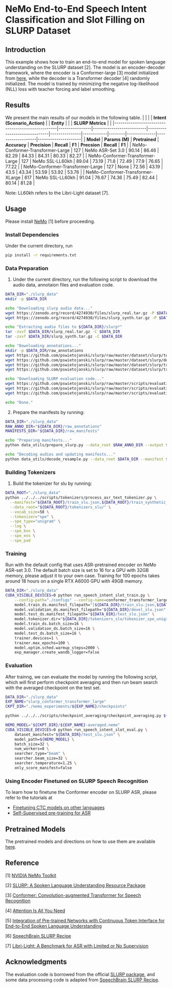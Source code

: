 # NeMo End-to-End Speech Intent Classification and Slot Filling on SLURP Dataset

## Introduction
This example shows how to train an end-to-end model for spoken language understanding on the SLURP dataset [2]. The model is an encoder-decoder framework, where the encoder is a Conformer-large [3] model initialized from [here](https://ngc.nvidia.com/models/nvidia:nemo:stt_en_conformer_ctc_large), while the decoder is a Transformer decoder [4] randomly initialized. The model is trained by minimizing the negative log-likelihood (NLL) loss with teacher forcing and label smoothing.

## Results

We present the main results of our models in the following table.
|                                                  |                |                          | **Intent (Scenario_Action)** |               | **Entity** |        |              | **SLURP Metrics** |                     |
|--------------------------------------------------|----------------|--------------------------|------------------------------|---------------|------------|--------|--------------|-------------------|---------------------|
|                     **Model**                    | **Params (M)** |      **Pretrained**      |         **Accuracy**         | **Precision** | **Recall** | **F1** | **Precsion** |     **Recall**    |        **F1**       |
| NeMo-Conformer-Transformer-Large                 | 127            | NeMo ASR-Set 3.0         |                        90.14 |         86.46 |      82.29 |  84.33 |        84.31 |             80.33 |               82.27 |
| NeMo-Conformer-Transformer-Large                 | 127            | NeMo SSL-LL60kh          |                        89.04 |         73.19 |       71.8 |  72.49 |         77.9 |             76.65 |               77.22 |
| NeMo-Conformer-Transformer-Large                 | 127            | None                     |                        72.56 |         43.19 |       43.5 |  43.34 |        53.59 |             53.92 |               53.76 |
| NeMo-Conformer-Transformer-XLarge                | 617            | NeMo SSL-LL60kh          |                        91.04 |         76.67 |      74.36 |  75.49 |        82.44 |             80.14 |               81.28 |

Note: LL60kh refers to the Libri-Light dataset [7].  

## Usage
Please install [NeMo](https://github.com/NVIDIA/NeMo) [1] before proceeding. 

### Install Dependencies
Under the current directory, run
```bash
pip install -r requirements.txt
```

### Data Preparation
1. Under the current directory, run the following script to download the audio data, annotaion files and evaluation code.
```bash
DATA_DIR="./slurp_data"
mkdir -p $DATA_DIR

echo "Downloading slurp audio data..."
wget https://zenodo.org/record/4274930/files/slurp_real.tar.gz -P $DATA_DIR
wget https://zenodo.org/record/4274930/files/slurp_synth.tar.gz -P $DATA_DIR

echo "Extracting audio files to ${DATA_DIR}/slurp*"
tar -zxvf $DATA_DIR/slurp_real.tar.gz -C $DATA_DIR
tar -zxvf $DATA_DIR/slurp_synth.tar.gz -C $DATA_DIR

echo "Downloading annotations..."
mkdir -p $DATA_DIR/raw_annotations
wget https://github.com/pswietojanski/slurp/raw/master/dataset/slurp/test.jsonl -P $DATA_DIR/raw_annotations
wget https://github.com/pswietojanski/slurp/raw/master/dataset/slurp/devel.jsonl -P $DATA_DIR/raw_annotations
wget https://github.com/pswietojanski/slurp/raw/master/dataset/slurp/train_synthetic.jsonl -P $DATA_DIR/raw_annotations
wget https://github.com/pswietojanski/slurp/raw/master/dataset/slurp/train.jsonl -P $DATA_DIR/raw_annotations

echo "Downloading SLURP evaluation code..."
wget https://github.com/pswietojanski/slurp/raw/master/scripts/evaluation/util.py -P eval_utils/evaluation
wget https://github.com/pswietojanski/slurp/raw/master/scripts/evaluation/metrics/distance.py -P eval_utils/evaluation/metrics
wget https://github.com/pswietojanski/slurp/raw/master/scripts/evaluation/metrics/metrics.py -P eval_utils/evaluation/metrics

echo "Done."
```

2. Prepare the manifests by running: 
```bash
DATA_DIR="./slurp_data"
RAW_ANNO_DIR="${DATA_DIR}/raw_annotations"
MANIFESTS_DIR="${DATA_DIR}/raw_manifests"

echo "Preparing manifests..."
python data_utils/prepare_slurp.py --data_root $RAW_ANNO_DIR --output $MANIFESTS_DIR

echo "Decoding audios and updating manifests..."
python data_utils/decode_resample.py --data_root $DATA_DIR --manifest $MANIFESTS_DIR
```

### Building Tokenizers
1. Build the tokenizer for slu by running:
```bash
DATA_ROOT="./slurp_data"
python ../../../scripts/tokenizers/process_asr_text_tokenizer.py \
  --manifest="${DATA_ROOT}/train_slu.json,${DATA_ROOT}/train_synthetic_slu.json" \
  --data_root="${DATA_ROOT}/tokenizers_slu/" \
  --vocab_size=58 \
  --tokenizer="spe" \
  --spe_type="unigram" \
  --log \
  --spe_bos \
  --spe_eos \
  --spe_pad
```


### Training
Run with the default config that uses ASR-pretrained encoder on NeMo ASR-set 3.0. The default batch size is set to 16 for a GPU with 32GB memory, please adjust it to your own case. Training for 100 epochs takes around 18 hours on a single RTX A6000 GPU with 49GB memory.

```bash
DATA_DIR="./slurp_data"
CUDA_VISIBLE_DEVICES=0 python run_speech_intent_slot_train.py \
    --config-path="./configs" --config-name=conformer_transformer_large_bpe \
    model.train_ds.manifest_filepath="[${DATA_DIR}/train_slu.json,${DATA_DIR}/train_synthetic_slu.json]" \
    model.validation_ds.manifest_filepath="${DATA_DIR}/devel_slu.json" \
    model.test_ds.manifest_filepath="${DATA_DIR}/test_slu.json" \
    model.tokenizer.dir="${DATA_DIR}/tokenizers_slu/tokenizer_spe_unigram_v58_pad_bos_eos" \
    model.train_ds.batch_size=16 \
    model.validation_ds.batch_size=16 \
    model.test_ds.batch_size=16 \
    trainer.devices=1 \
    trainer.max_epochs=100 \
    model.optim.sched.warmup_steps=2000 \
    exp_manager.create_wandb_logger=false
```


### Evaluation
After trainng, we can evaluate the model by running the following script, which will first perform checkpoint averaging and then run beam search with the averaged checkpoint on the test set.
```bash
DATA_DIR="./slurp_data"
EXP_NAME="slurp_conformer_transformer_large"
CKPT_DIR="./nemo_experiments/${EXP_NAME}/checkpoints"

python ../../../scripts/checkpoint_averaging/checkpoint_averaging.py ${CKPT_DIR}

NEMO_MODEL="${CKPT_DIR}/${EXP_NAME}-averaged.nemo"
CUDA_VISIBLE_DEVICES=0 python run_speech_intent_slot_eval.py \
    dataset_manifest="${DATA_DIR}/test_slu.json" \
    model_path=${NEMO_MODEL} \
    batch_size=32 \
    num_workers=8 \
    searcher.type="beam" \
    searcher.beam_size=32 \
    searcher.temperature=1.25 \
    only_score_manifest=false
```

### Using Encoder Finetuned on SLURP Speech Recognition
To learn how to finetune the Conformer encoder on SLURP ASR, please refer to the tutorials at 
- [Finetuning CTC models on other languages](https://github.com/NVIDIA/NeMo/blob/main/tutorials/asr/ASR_CTC_Language_Finetuning.ipynb)
- [Self-Supervised pre-training for ASR](https://github.com/NVIDIA/NeMo/blob/main/tutorials/asr/Self_Supervised_Pre_Training.ipynb)


## Pretrained Models
The pretrained models and directions on how to use them are available [here](https://ngc.nvidia.com/catalog/models/nvidia:nemo:slu_conformer_transformer_large_slurp).


## Reference
[1] [NVIDIA NeMo Toolkit](https://github.com/NVIDIA/NeMo)

[2] [SLURP: A Spoken Language Understanding Resource Package](https://arxiv.org/abs/2011.13205)

[3] [Conformer: Convolution-augmented Transformer for Speech Recognition](https://arxiv.org/abs/2005.08100)

[4] [Attention Is All You Need](https://arxiv.org/abs/1706.03762?context=cs)

[5] [Integration of Pre-trained Networks with Continuous Token Interface for End-to-End Spoken Language Understanding](https://arxiv.org/abs/2104.07253)

[6] [SpeechBrain SLURP Recipe](https://github.com/speechbrain/speechbrain/tree/develop/recipes/SLURP)

[7] [Libri-Light: A Benchmark for ASR with Limited or No Supervision](https://arxiv.org/abs/1912.07875)

## Acknowledgments
The evaluation code is borrowed from the official [SLURP package](https://github.com/pswietojanski/slurp/tree/master/scripts/evaluation), and some data processing code is adapted from [SpeechBrain SLURP Recipe](https://github.com/speechbrain/speechbrain/tree/develop/recipes/SLURP).